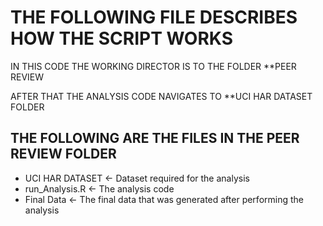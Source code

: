 # THE FOLLOWING FILE DESCRIBES HOW THE SCRIPT WORKS 

IN THIS CODE THE WORKING DIRECTOR IS TO THE FOLDER **PEER REVIEW

AFTER THAT THE ANALYSIS CODE NAVIGATES TO **UCI HAR DATASET FOLDER

## THE FOLLOWING ARE THE FILES IN THE PEER REVIEW FOLDER
- UCI HAR DATASET <- Dataset required for the analysis
- run_Analysis.R <- The analysis code
- Final Data <- The final data that was generated after performing the analysis

